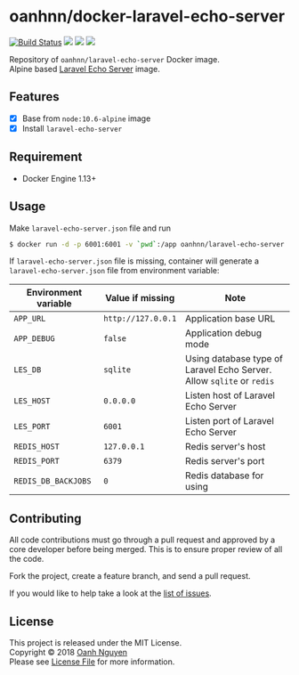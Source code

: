 # oanhnn/docker-laravel-echo-server

[![Build Status](https://travis-ci.org/oanhnn/docker-laravel-echo-server.svg?branch=master)](https://travis-ci.org/oanhnn/docker-laravel-echo-server)
[![](https://images.microbadger.com/badges/image/oanhnn/laravel-echo-server.svg)](https://microbadger.com/images/oanhnn/laravel-echo-server)
[![](https://images.microbadger.com/badges/version/oanhnn/laravel-echo-server.svg)](https://microbadger.com/images/oanhnn/laravel-echo-server)
[![](https://images.microbadger.com/badges/commit/oanhnn/laravel-echo-server.svg)](https://microbadger.com/images/oanhnn/laravel-echo-server)

Repository of `oanhnn/laravel-echo-server` Docker image.   
Alpine based [Laravel Echo Server](https://github.com/tlaverdure/laravel-echo-server) image.

## Features

- [x] Base from `node:10.6-alpine` image
- [x] Install `laravel-echo-server`

## Requirement
- Docker Engine 1.13+

## Usage

Make `laravel-echo-server.json` file and run

```bash
$ docker run -d -p 6001:6001 -v `pwd`:/app oanhnn/laravel-echo-server
```

If `laravel-echo-server.json` file is missing, container will generate a `laravel-echo-server.json` file from environment variable:

| Environment variable | Value if missing   | Note |
|----------------------|--------------------|------|
| `APP_URL`            | `http://127.0.0.1` | Application base URL |
| `APP_DEBUG`          | `false`            | Application debug mode |
| `LES_DB`             | `sqlite`           | Using database type of Laravel Echo Server. Allow `sqlite` or `redis` |
| `LES_HOST`           | `0.0.0.0`          | Listen host of Laravel Echo Server |
| `LES_PORT`           | `6001`             | Listen port of Laravel Echo Server |
| `REDIS_HOST`         | `127.0.0.1`        | Redis server's host |
| `REDIS_PORT`         | `6379`             | Redis server's port |
| `REDIS_DB_BACKJOBS`  | `0`                | Redis database for using |


## Contributing

All code contributions must go through a pull request and approved by a core developer before being merged. 
This is to ensure proper review of all the code.

Fork the project, create a feature branch, and send a pull request.

If you would like to help take a look at the [list of issues](https://github.com/oanhnn/docker-laravel-echo-server/issues).

## License

This project is released under the MIT License.   
Copyright © 2018 [Oanh Nguyen](https://github.com/oanhnn)   
Please see [License File](https://github.com/oanhnn/docker-laravel-echo-server/blob/master/LICENSE) for more information.
